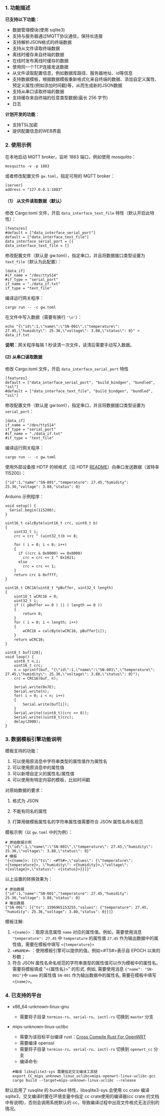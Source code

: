 ### 1. 功能描述

**已支持以下功能**：

- 数据管理模块(使用 sqlite3)
- 支持与服务器通过MQTT协议通信，保持长连接
- 支持解析JSON格式的终端数据
- 支持从文件读取终端数据
- 离线时缓存来自终端的数据
- 在线时发布离线时缓存的数据
- 使用同一个TCP连接发送数据
- 从文件读取配置信息，例如数据库路径、服务器地址、id等信息
- 支持数据模板，根据数据模板重新格式化来自终端的数据、添加自定义属性、预定义属性(例如添加时间戳)等，从而生成新的JSON数据
- 支持从串口读取终端的数据
- 支持缓存来自终端的任意类型数据(最长 256 字节)
- 日志

**计划开发的功能**：

- 支持TSL加密
- 提供配置信息的WEB界面

### 2. 使用示例

在本地启动 MQTT broker，监听 1883 端口，例如使用 mosquitto：

```
mosquitto -v -p 1883
```

或者修改配置文件 `gw.toml`，指定可用的 MQTT broker：

```
[server]
address = "127.0.0.1:1883"
```

#### （1） 从文件读取数据（默认）

修改 Cargo.toml 文件，开启 `data_interface_text_file` 特性（默认开启此特性）：

```
[features]
#default = ["data_interface_serial_port"]
default = ["data_interface_text_file"]
data_interface_serial_port = []
data_interface_text_file = []
```

修改配置文件（默认是 gw.toml），指定串口，并且将数据接口类型设置为 `text_file`（默认为此配置）：

```
[data_if]
#if_name = "/dev/ttyS14"
#if_type = "serial_port"
if_name = "./data_if.txt"
if_type = "text_file"
```

编译运行网关程序：

```
cargo run -- -c gw.toml
```

在文件中写入数据（需要有换行 `'\n'`）：

```
echo "{\"id\":1,\"name\":\"SN-001\",\"temperature\": 27.45,\"humidity\": 25.36,\"voltage\": 3.88,\"status\": 0}" > data_if.txt
```

**说明**：网关程序每隔 1 秒读清一次文件，读清后需要手动写入数据。

#### (2) 从串口读取数据

修改 Cargo.toml 文件，开启 `data_interface_serial_port` 特性

```
[features]
default = ["data_interface_serial_port", "build_bindgen", "bundled", "ssl"]
#default = ["data_interface_text_file", "build_bindgen", "bundled", "ssl"]
```

修改配置文件（默认是 gw.toml），指定串口，并且将数据接口类型设置为 `serial_port`：

```
[data_if]
if_name = "/dev/ttyS14"
if_type = "serial_port"
#if_name = "./data_if.txt"
#if_type = "text_file"
```

编译运行网关程序：

```
cargo run -- -c gw.toml
```

使用外部设备按 HDTP 的帧格式（见 HDTP [README](/hdtp/README.md)）向串口发送数据（波特率 115200）：

```
{"id":1,"name":"SN-001","temperature": 27.45,"humidity": 25.36,"voltage": 3.88,"status": 0}
```

Arduino 示例程序：

```
void setup() {
  Serial.begin(115200);
}

uint16_t calcByte(uint16_t crc, uint8_t b)
{
    uint32_t i;
    crc = crc ^ (uint32_t)b << 8;
  
    for ( i = 0; i < 8; i++)
    {
      if ((crc & 0x8000) == 0x8000)
        crc = crc << 1 ^ 0x1021;
      else
        crc = crc << 1;
    }
    return crc & 0xffff;
}

uint16_t CRC16(uint8_t *pBuffer, uint32_t length)
{
    uint16_t wCRC16 = 0;
    uint32_t i;
    if (( pBuffer == 0 ) || ( length == 0 ))
    {
        return 0;
    }
    for ( i = 0; i < length; i++)
    {
        wCRC16 = calcByte(wCRC16, pBuffer[i]);
    }
    return wCRC16;
}

uint8_t buf[128];
void loop() {
	uint8_t n,i;
	uint16_t crc;
	n = sprintf(buf, "{\"id\":1,\"name\":\"SN-001\",\"temperature\": 27.45,\"humidity\": 25.36,\"voltage\": 3.88,\"status\": 0}");
	crc = CRC16(buf, n);

	Serial.write(0x7E);
	Serial.write(n);
	for( i = 0; i < n; i++)
	{
		Serial.write(buf[i]);
	}
	Serial.write((uint8_t)(crc >> 8));
	Serial.write((uint8_t)crc);
	delay(2000);
}
```

### 3. 数据模板引擎功能说明

 模板支持的功能：

1. 可以使用原消息中字符串类型的属性值作为属性名
2. 可以使用原消息中的属性值
3. 可以新增自定义的属性名/属性值
4. 可以使用有特定内容的模板，比如时间戳

对原始数据的要求：

1. 格式为 JSON

1. 不能有同名的属性
2. 打算用做模板属性名的字符串属性值需要符合 JSON 属性名命名规范

 模板示例（以 `gw.toml` 中的为例）：

```
# 原始数据示例
"{\"id\":1,\"name\":\"SN-001\",\"temperature\": 27.45,\"humidity\": 25.36,\"voltage\": 3.88,\"status\": 0}"
# 模板
"{<{name}>: [{\"ts\": <#TS#>,\"values\": {\"temperature\": <{temperature}>, \"humidity\": <{humidity}>,\"voltage\": <{voltage}>,\"status\": <{status}>}}]}"
```

以上设置的转换效果为：

```
# 原始数据
{"id":1,"name":"SN-001","temperature": 27.45,"humidity": 25.36,"voltage": 3.88,"status": 0}
# 输出数据
{"SN-001": [{"ts": 1596965153255,"values": {"temperature": 27.45, "humidity": 25.36,"voltage": 3.88,"status": 0}}]}
```

模板注解:

1. `<{name}>` ：取原消息属性 `name` 对应的属性值。例如，需要使用消息 `"temperature": 27.45` 中 `temperature` 的属性值 `27.45` 作为输出数据中的属性值，需要在模板中填写 `<{temperature}>`
2. `<#NAME#>` ：使用模板引擎可以提供的值。例如<#TS#>表示自 EPOCH 以来的秒数；
3. 符合 JSON 属性名命名规范的字符串类型的属性值可以作为模板中的属性名。需要将模板填成 "<{属性名}>" 的形式. 例如, 需要使用消息 `{"name": "SN-001"}`中 `name` 的属性值 `SN-001` 作为输出数据中的属性名, 需要在模板中填写 `<{name}>`。

### 4. 已支持的平台

- x86_64-unknown-linux-gnu
  
  - 需要将子目录 `termios-rs`、`serial-rs`、`ioctl-rs` 切换到 `master` 分支
  
- mips-unknown-linux-uclibc
  - 需要为该目标平台编译 rust：[Cross Compile Rust For OpenWRT](https://qianchenzhumeng.github.io/posts/cross-compile-rust-for-openwrt/)
  - 需要编译 openssl
  - 需要将子目录 `termios-rs`、`serial-rs`、`ioctl-rs` 切换到 `openwrt_cc` 分支
  - 编译命令: 
  
  ```
  #编译 libsqlite3-sys 需要指定交叉编译工具链
  export CC_mips_unknown_linux_uclibc=mips-openwrt-linux-uclibc-gcc
  cargo build --target=mips-unknown-linux-uclibc --release
  ```

默认启用了 rusqlite 的 bundled 特性，libsqlite3-sys 会使用 cc crate 编译 sqlite3，交叉编译时要在环境变量中指定 cc crate使用的编译器(cc crate 的文档中有说明)，否则会调用系统默认的 cc，导致编译过程中出现文件格式无法识别的情况。
